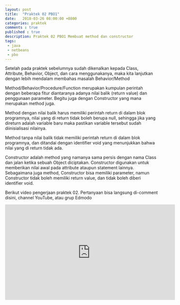 ```yaml
---
layout: post
title:  "Praktek 02 PBO1"
date:   2018-03-26 08:00:00 +0800
categories: praktek
comments : true
published : true
description: Praktek 02 PBO1 Membuat method dan constructor
tags: 
 - java
 - netbeans
 - pbo
---
```


Setelah pada praktek sebelumnya sudah dikenalkan kepada Class, Attribute, Behavior, Object, dan cara menggunakanya, maka kita lanjutkan dengan lebih mendalam membahas masalah Behavior/Method

Method/Behavior/Procedure/Function merupakan kumpulan perintah dengan beberapa fitur diantaranya adanya nilai balik (return value) dan penggunaan parameter. Begitu juga dengan Constructor yang mana merupakan method juga.

Method dengan nilai balik harus memiliki perintah return di dalam blok programnya, nilai yang di return tidak boleh berupa null, sehingga jika yang direturn adalah variable baru maka pastikan variable tersebut sudah diinisialisasi nilainya.

Method tanpa nilai balik tidak memiliki perintah return di dalam blok programnya, dan ditandai dengan identifier void yang menunjukkan bahwa nilai yang di return tidak ada.

Constructor adalah method yang namanya sama persis dengan nama Class dan jalan ketika sebuah Object diciptakan. Constructor digunakan untuk memberikan nilai awal pada attribute ataupun statement lainnya. Sebagaimana juga method, Constructor bisa memiliki parameter, namun Constructor tidak boleh memiliki return value, dan tidak boleh diberi identifier void.

Berikut video pengerjaan praktek 02. Pertanyaan bisa langsung di-comment disini, channel YouTube, atau grup Edmodo
<iframe width="560" height="315" src="https://www.youtube.com/embed/-UWM7KG3siU" frameborder="0" allow="autoplay; encrypted-media" allowfullscreen></iframe>
